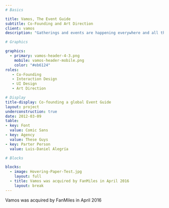 ```yaml
---
# Basics

title: Vamos, The Event Guide
subtitle: Co-Founding and Art Direction
client: vamos
description: "Gatherings and events are happening everywhere and all the time, but how do you keep up with where and when – maybe more important: how do you know what you'll like? My co-founders and myself aimed to answer these questions with an iOS and Android App, that makes it easy to know where to crowd will go to."

# Graphics

graphics:
  - primary: vamos-header-4-3.png
    mobile: vamos-header-mobile.png
    color: "#eb6124"
roles:
   - Co-Founding
   - Interaction Design
   - UI Design
   - Art Direction

# Display
title-display: Co-founding a global Event Guide
layout: project
underconstruction: true
date: 2012-03-09
table:
- key: Font
  value: Comic Sans
- key: Agency
  value: These Guys
- key: Parter Person
  value: Luis-Daniel Alegría

# Blocks 

blocks:
  - image: Hovering-Paper-Test.jpg
    layout: full
  - title: Vamos was acquired by FanMiles in April 2016
    layout: break
---
```


Vamos was acquired by FanMiles in April 2016